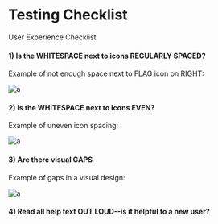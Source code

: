 # Testing Checklist 


User Experience Checklist 

#### 1) Is the WHITESPACE next to icons REGULARLY SPACED? 

Example of not enough space next to FLAG icon on RIGHT: 

![a](https://cloud.githubusercontent.com/assets/177788/17340912/1599a0aa-58a7-11e6-94e3-1e2a0895c40f.png) 

#### 2) Is the WHITESPACE next to icons EVEN? 

Example of uneven icon spacing: 

![a](https://cloud.githubusercontent.com/assets/177788/17340912/1599a0aa-58a7-11e6-94e3-1e2a0895c40f.png) 

#### 3) Are there visual GAPS

Example of gaps in a visual design: 

![a](https://cloud.githubusercontent.com/assets/177788/17340886/f3f4c9de-58a6-11e6-8331-550b319b1483.png) 

#### 4) Read all help text OUT LOUD--is it helpful to a new user? 




